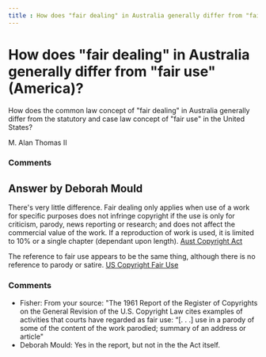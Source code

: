 ```yaml
---
title : How does "fair dealing" in Australia generally differ from "fair use" (America)?
---
```

How does "fair dealing" in Australia generally differ from "fair use" (America)?
=====================
How does the common law concept of "fair dealing" in Australia generally
differ from the statutory and case law concept of "fair use" in the
United States?

M. Alan Thomas II

### Comments ###


Answer by Deborah Mould
----------------
There's very little difference. Fair dealing only applies when use of a
work for specific purposes does not infringe copyright if the use is
only for criticism, parody, news reporting or research; and does not
affect the commercial value of the work. If a reproduction of work is
used, it is limited to 10% or a single chapter (dependant upon length).
[Aust Copyright
Act](http://www.austlii.edu.au/au/legis/cth/consol_act/ca1968133/s40.html)

The reference to fair use appears to be the same thing, although there
is no reference to parody or satire. [US Copyright Fair
Use](http://www.copyright.gov/fls/fl102.html)

### Comments ###
* Fisher: From your source: "The 1961 Report of the Register of Copyrights on the
General Revision of the U.S. Copyright Law cites examples of activities
that courts have regarded as fair use: “[. . .] use in a parody of some
of the content of the work parodied; summary of an address or article"
* Deborah Mould: Yes in the report, but not in the the Act itself.

